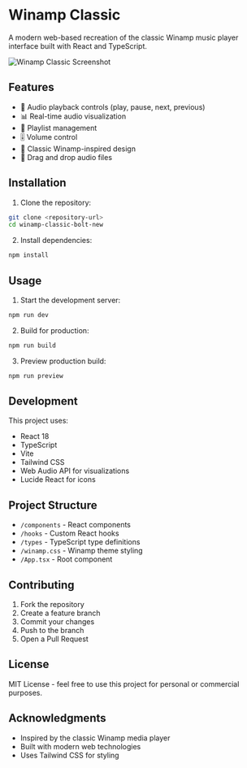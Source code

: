 # Winamp Classic

A modern web-based recreation of the classic Winamp music player interface built with React and TypeScript.

![Winamp Classic Screenshot](https://res.cloudinary.com/ddjsyskef/image/upload/v1731383115/repository/y2elanzbmgdrob7oduzg.png)

## Features

- 🎵 Audio playback controls (play, pause, next, previous)
- 📊 Real-time audio visualization
- 📝 Playlist management
- 🎚️ Volume control
- 🎨 Classic Winamp-inspired design
- 📱 Drag and drop audio files

## Installation

1. Clone the repository:
```sh
git clone <repository-url>
cd winamp-classic-bolt-new
```

2. Install dependencies:
```sh
npm install
```

## Usage

1. Start the development server:
```sh
npm run dev
```

2. Build for production:
```sh
npm run build
```

3. Preview production build:
```sh
npm run preview
```

## Development

This project uses:
- React 18
- TypeScript
- Vite
- Tailwind CSS
- Web Audio API for visualizations
- Lucide React for icons

## Project Structure
  - `/components` - React components
  - `/hooks` - Custom React hooks
  - `/types` - TypeScript type definitions
  - `/winamp.css` - Winamp theme styling
  - `/App.tsx` - Root component

## Contributing

1. Fork the repository
2. Create a feature branch
3. Commit your changes
4. Push to the branch
5. Open a Pull Request

## License

MIT License - feel free to use this project for personal or commercial purposes.

## Acknowledgments

- Inspired by the classic Winamp media player
- Built with modern web technologies
- Uses Tailwind CSS for styling